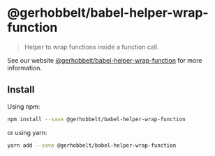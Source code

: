 # @gerhobbelt/babel-helper-wrap-function

> Helper to wrap functions inside a function call.

See our website [@gerhobbelt/babel-helper-wrap-function](https://new.babeljs.io/docs/en/next/babel-helper-wrap-function.html) for more information.

## Install

Using npm:

```sh
npm install --save @gerhobbelt/babel-helper-wrap-function
```

or using yarn:

```sh
yarn add --save @gerhobbelt/babel-helper-wrap-function
```
